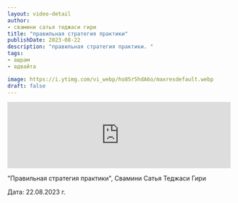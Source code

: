```yaml
---
layout: video-detail
author:
- свамини сатья теджаси гири
title: "правильная стратегия практики"
publishDate: 2023-08-22
description: "правильная стратегия практики. "
tags: 
- ашрам
- адвайта

image: https://i.ytimg.com/vi_webp/ho85r5hdA6o/maxresdefault.webp
draft: false
---
```


<iframe width="100%" src="https://www.youtube.com/embed/ho85r5hdA6o" frameborder="0" allowfullscreen=""></iframe> 

 "Правильная стратегия практики", Свамини Сатья Теджаси Гири

 Дата: 22.08.2023 г.

  

 